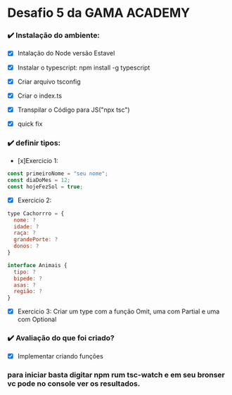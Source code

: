 # Desafio 5 da GAMA ACADEMY


### :heavy_check_mark: Instalação do ambiente:
- [x] Intalação do Node versão Estavel
- [X] Instalar o typescript: npm install -g typescript 
- [X] Criar arquivo tsconfig
- [X] Criar o index.ts
- [X] Transpilar o Código para JS("npx tsc")
- [X] quick fix


### :heavy_check_mark: definir tipos:
- [x]Exercicio 1:
```js
const primeiroNome = "seu nome";
const diaDoMes = 12;
const hojeFezSol = true;
```
- [X] Exercicio 2:
```js
type Cachorrro = {
  nome: ?
  idade: ?
  raça: ?
  grandePorte: ?
  donos: ?
}

interface Animais {
  tipo: ?
  bipede: ?
  asas: ?
  região: ?
}
```

- [X] Exercicio 3:
Criar um type com a função Omit, uma com Partial  e uma com Optional


### :heavy_check_mark: Avaliação do que foi criado?
- [X] Implementar criando funções

### para iniciar basta digitar npm rum tsc-watch e em seu bronser vc pode no console ver os resultados.
